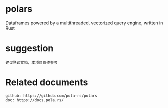# polars

Dataframes powered by a multithreaded, vectorized query engine, written in Rust

# suggestion

    建议熟读文档，本项目仅作参考

# Related documents

    github: https://github.com/pola-rs/polars
    doc: https://docs.pola.rs/
